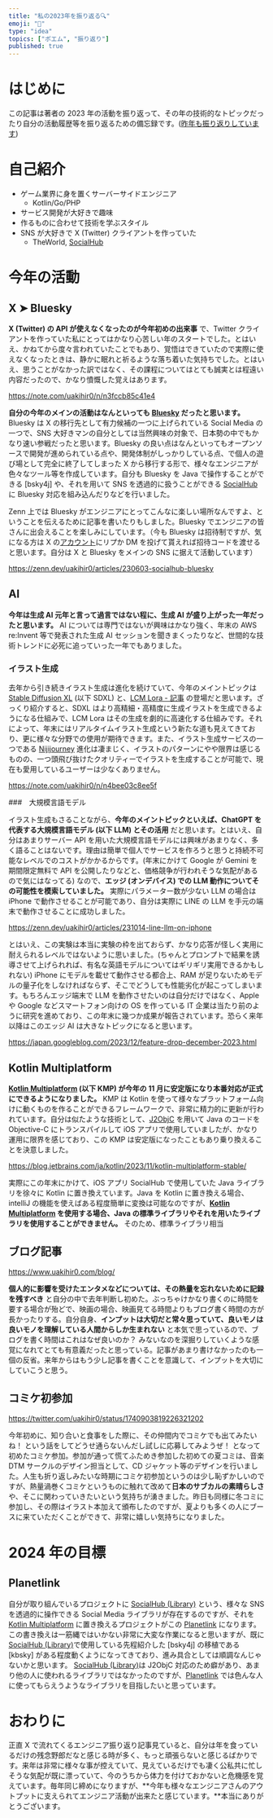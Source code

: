 ```yaml
---
title: "私の2023年を振り返る🔍"
emoji: "🤖"
type: "idea"
topics: ["ポエム", "振り返り"]
published: true
---
```


# はじめに

この記事は著者の 2023 年の活動を振り返って、その年の技術的なトピックだったり自分の活動履歴等を振り返るための備忘録です。([昨年も振り返りしています](https://zenn.dev/uakihir0/articles/221230-tech-2022))

# 自己紹介

- ゲーム業界に身を置くサーバーサイドエンジニア
  - Kotlin/Go/PHP
- サービス開発が大好きで趣味
- 作るものに合わせて技術を学ぶスタイル
- SNS が大好きで X (Twitter) クライアントを作っていた
  - TheWorld, [SocialHub]

# 今年の活動

## X ➤ Bluesky

**X (Twitter) の API が使えなくなったのが今年初めの出来事** で、Twitter クライアントを作っていた私にとってはかなり心苦しい年のスタートでした。とはいえ、かねてから度々言われていたことでもあり、覚悟はできていたので実際に使えなくなったときは、静かに眠れと祈るような落ち着いた気持ちでした。とはいえ、思うことがなかった訳ではなく、その課程についてはとても誠実とは程遠い内容だったので、かなり憤慨した覚えはあります。

https://note.com/uakihir0/n/n3fccb85c41e4

**自分の今年のメインの活動はなんといっても [Bluesky] だったと思います。** Bluesky は X の移行先として有力候補の一つに上げられている Social Media の一つで、SNS 大好きマンの自分としては当然興味の対象で、日本勢の中でもかなり速い参戦だったと思います。Bluesky の良い点はなんといってもオープンソースで開発が進められている点や、開発体制がしっかりしている点、で個人の遊び場として完全に終了してしまった X から移行する形で、様々なエンジニアが色々なツール等を作成しています。自分も Bluesky を Java で操作することができる [bsky4j] や、それを用いて SNS を透過的に扱うことができる [SocialHub] に Bluesky 対応を組み込んだりなどを行いました。

Zenn 上では Bluesky がエンジニアにとってこんなに楽しい場所なんですよ、ということを伝えるために記事を書いたりもしました。Bluesky でエンジニアの皆さんに出会えることを楽しみにしています。（今も Bluesky は招待制ですが、気になる方は X の[アカウント](https://twitter.com/uakihir0)にリプか DM を投げて貰えれば招待コードを渡せると思います。自分は X と Bluesky をメインの SNS に据えて活動しています）

https://zenn.dev/uakihir0/articles/230603-socialhub-bluesky

## AI

**今年は生成 AI 元年と言って過言ではない程に、生成 AI が盛り上がった一年だったと思います。** AI については専門ではないが興味はかなり強く、年末の AWS re:Invent 等で発表された生成 AI セッションを聞きまくったりなど、世間的な技術トレンドに必死に追っていった一年でもありました。

### イラスト生成

去年から引き続きイラスト生成は進化を続けていて、今年のメイントピックは [Stable Diffusion XL](https://ja.stability.ai/stable-diffusion) (以下 SDXL) と、[LCM Lora - 記事](https://note.com/mayu_hiraizumi/n/na11415bed44c) の登場だと思います。ざっくり紹介すると、SDXL はより高精細・高精度に生成イラストを生成できるようになる仕組みで、LCM Lora はその生成を劇的に高速化する仕組みです。それによって、年末にはリアルタイムイラスト生成という新たな道も見えてきており、更に様々な分野での使用が期待できます。また、イラスト生成サービスの一つである [Nijijourney](https://nijijourney.com/ja/) 進化は凄まじく、イラストのパターンにやや限界は感じるものの、一つ頭飛び抜けたクオリティーでイラストを生成することが可能で、現在も愛用しているユーザーは少なくありません。

https://note.com/uakihir0/n/n4bee03c8ee5f

###　大規模言語モデル

イラスト生成もさることながら、**今年のメイントピックといえば、ChatGPT を代表する大規模言語モデル (以下 LLM) とその活用** だと思います。とはいえ、自分はあまりサーバー API を用いた大規模言語モデルには興味があまりなく、多く語ることはないです。理由は簡単で個人でサービスを作ろうと思うと持続不可能なレベルでのコストがかかるからです。(年末にかけて Google が Gemini を期間限定無料で API を公開したりなどと、価格競争が行われそうな気配があるので気にはなってる) なので、**エッジ (オンデバイス) での LLM 動作についてその可能性を模索していました。** 実際にパラメーター数が少ない LLM の場合は iPhone で動作させることが可能であり、自分は実際に LINE の LLM を手元の端末で動作させることに成功しました。

https://zenn.dev/uakihir0/articles/231014-line-llm-on-iphone

とはいえ、この実験は本当に実験の枠を出ておらず、かなり応答が怪しく実用に耐えられるレベルではないように思いました。(ちゃんとプロンプトで結果を誘導させて上げられれば、有名な英語モデルについてはギリギリ実用できるかもしれない) iPhone にモデルを載せて動作させる都合上、RAM が足りないためモデルの量子化をしなければならず、そこでどうしても性能劣化が起こってしまいます。もちろんエッジ端末で LLM を動作させたいのは自分だけではなく、Apple や Google などスマートフォン向けの OS を作っている IT 企業は当たり前のように研究を進めており、この年末に幾つか成果が報告されています。恐らく来年以降はこのエッジ AI は大きなトピックになると思います。

https://japan.googleblog.com/2023/12/feature-drop-december-2023.html

## Kotlin Multiplatform

**[Kotlin Multiplatform] (以下 KMP) が今年の 11 月に安定版になり本番対応が正式にできるようになりました。** KMP は Kotlin を使って様々なプラットフォーム向けに動くものを作ることができるフレームワークで、非常に精力的に更新が行われています。自分は似たような技術として、[J2ObjC] を用いて Java のコードを Objective-C にトランスパイルして iOS アプリで使用していましたが、かなり運用に限界を感じており、この KMP は安定版になったこともあり乗り換えることを決意しました。

https://blog.jetbrains.com/ja/kotlin/2023/11/kotlin-multiplatform-stable/

実際にこの年末にかけて、iOS アプリ SocialHub で使用していた Java ライブラリを徐々に Kotlin に置き換えています。Java を Kotlin に置き換える場合、intelliJ の機能を使えばある程度簡単に変換は可能なのですが、**[Kotlin Multiplatform] を使用する場合、Java の標準ライブラリやそれを用いたライブラリを使用することができません。** そのため、標準ライブラリ相当

## ブログ記事

https://www.uakihir0.com/blog/

**個人的に影響を受けたエンタメなどについては、その熱量を忘れないために記録を残すべき** と自分の中で去年判断し初めた。ぶっちゃけかなり書くのに時間を要する場合が殆どで、映画の場合、映画見てる時間よりもブログ書く時間の方が長かったりする。自分自身、**インプットは大切だと常々思っていて、良いモノは良いモノを理解している人間からしか生まれない** と本気で思っているので、ブログを書く時間はこれはなぜ良いのか？ みないなのを深掘りしていくような感覚になれてとても有意義だったと思っている。記事があまり書けなかったのも一個の反省。来年からはもう少し記事を書くことを意識して、インプットを大切にしていこうと思う。

## コミケ初参加

https://twitter.com/uakihir0/status/1740903819226321202

今年初めに、知り合いと食事をした際に、その仲間内でコミケでも出てみたいね！ という話をしてどうせ通らないんだし試しに応募してみようぜ！ となって初めたコミケ参加。参加が通って慌てふためき参加した初めての夏コミは、音楽 DTM サークルのデザイン担当として、CD ジャケット等のデザインを行いました。人生も折り返しみたいな時期にコミケ初参加というのは少し恥ずかしいのですが、熱量渦巻くコミケというものに触れて改めて**日本のサブカルの素晴らしさ**や、そこに関わっていきたいという気持ちが湧きました。昨日も同様に冬コミに参加し、その際はイラスト本加えて頒布したのですが、夏よりも多くの人にブースに来ていただくことができて、非常に嬉しい気持ちになりました。

# 2024 年の目標

## Planetlink

自分が取り組んでいるプロジェクトに [SocialHub (Library)] という、様々な SNS を透過的に操作できる Social Media ライブラリが存在するのですが、それを [Kotlin Multiplatform] に置き換えるプロジェクトがこの [Planetlink] になります。この書き換えは一筋縄ではいかない非常に大変な作業になると思いますが、既に [SocialHub (Library)]で使用している先程紹介した [bsky4j] の移植である [kbsky] がある程度動くようになってきており、進み具合としては順調なんじゃないかと思います。 [SocialHub (Library)]は J2ObjC 対応のため癖があり、あまり他の人に使われるライブラリではなかったのですが、[Planetlink] では色んな人に使ってもらえうようなライブラリを目指したいと思っています。

# おわりに

正直 X で流れてくるエンジニア振り返り記事見ていると、自分は年を食っているだけの残念野郎だなと感じる時が多く、もっと頑張らないと感じるばかりです。来年は非常に様々な事が控えていて、見えているだけでも凄く公私共に忙しそうな気配が既に漂っていて、今のうちから体力を付けておかないと危機感を覚えています。毎年同じ締めになりますが、**今年も様々なエンジニアさんのアウトプットに支えられてエンジニア活動が出来たと感じています。**本当にありがとうございます。

[SocialHub]: https://uakihir0.github.io/socialhub/
[SocialHub (Library)]: https://github.com/uakihir0/SocialHub
[Bluesky]: https://bsky.app/
[J2ObjC]: https://developers.google.com/j2objc?hl=ja
[Kotlin Multiplatform]: https://kotlinlang.org/docs/multiplatform.html
[Planetlink]: https://github.com/uakihir0/planetlink
